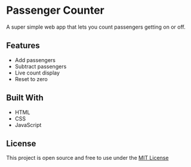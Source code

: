# Passenger Counter

A super simple web app that lets you count passengers getting on or off.

## Features

-  Add passengers  
-  Subtract passengers  
-  Live count display  
-  Reset to zero

## Built With

- HTML  
- CSS  
- JavaScript

## License
This project is open source and free to use under the [MIT License](LICENSE) 
